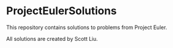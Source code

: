 # ProjectEulerSolutions

This repository contains solutions to problems from Project Euler.

All solutions are created by Scott Liu.